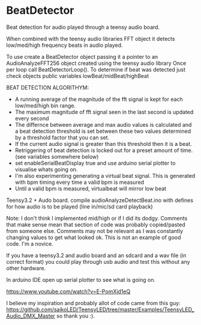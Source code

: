 # BeatDetector
 Beat detection for audio played through a teensy audio board.

 When combined with the teensy audio libraries FFT object it detects low/med/high frequency beats in audio played.
  
 To use create a BeatDetector object passing it a pointer to an AudioAnalyzeFFT256 object created using the teensy audio library 
 Once per loop call BeatDetectorLoop().
 To determine if beat was detected just check objects public variables lowBeat/midBeat/highBeat 
 
 

  BEAT DETECTION ALGORITHYM:
 * A running average of the magnitude of the fft signal is kept for each low/med/high bin range. 
 * The maximum magnitude of fft signal seen in the last second is updated every second
 * The differnce between average and max audio values is calculated and a beat detection threshold is set between these two values determined by a threshold factor that you can set.
 * If the current audio signal is greater than this threshold then it is a beat.
 * Retriggering of beat detection is locked out for a preset amount of time. (see variables somewhere below)
 * set enableSerialBeatDisplay true and use arduino serial plotter to visualise whats going on.
 * I'm  also experimenting  generating a virtual beat signal. This is generated with bpm timing every time a valid bpm is measured
 * Until a valid bpm is measured, virtualbeat will mirror low beat

 Teensy3.2 + Audo board.
 compile audioAnalyzeDetectBeat.ino with defines for how audio is to be played (line in/mic/sd card playback)
 
 Note:
 I don't think I implemented mid/high or if I did its dodgy.
 Comments that make sense mean that section of code was probably copied/pasted from someone else.
 Comments may not be relevant as I was constantly changing values to get what looked ok.
 This is not an example of good code. I'm a novice.
 
 If you have a teensy3.2 and audio board and an sdcard and a wav file (in correct format) you could play through usb audio and test this without any other hardware.
 
 In arduino IDE open up serial plotter to see what is going on.
 
 https://www.youtube.com/watch?v=E-PomXjd1eQ
 
 
 I believe my inspiration and probably allot of code came from this guy:
 https://github.com/saikoLED/TeensyLED/tree/master/Examples/TeensyLED_Audio_DMX_Master
 so thank you :).
 

